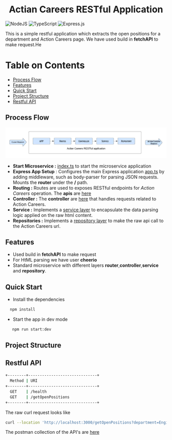 <html><center><h1>Actian Careers RESTful Application</h1></center></html>

![NodeJS](https://img.shields.io/badge/node.js-6DA55F?style=for-the-badge&logo=node.js&logoColor=white)
![TypeScript](https://img.shields.io/badge/typescript-%23007ACC.svg?style=for-the-badge&logo=typescript&logoColor=white)
![Express.js](https://img.shields.io/badge/express.js-%23404d59.svg?style=for-the-badge&logo=express&logoColor=%2361DAFB)

This is a simple restful application which extracts the open positions for a department and Action Careers page. We have used build in **fetchAPI** to make request.He

# Table on Contents <!-- omit in toc -->

- [Process Flow](#process-flow)
- [Features](#features)
- [Quick Start](#quick-start)
- [Project Structure](#project-structure)
- [Restful API](#restful-api)

## Process Flow

![Process Flow](/docs/images/processFlow.jpeg)

 - **Start Microservice :** [index.ts](./src/index.ts) to start the microservice application
 - **Express App Setup** : Configures the main Express application [app.ts](./src/app.ts) by adding middleware, such as body-parser for parsing JSON requests.
Mounts the **router** under the **/** path.
- **Routing :** Routes are used to exposes RESTful endpoints for *Action Careers* operation. The **apis** are [here](./backend-express-postgresql/src/routes/v1Apis/)
- **Controller :** The **controller** are [here](./src/controllers/ActianCareersController.ts) that handles requests related to Action Careers.
-  **Service :** Implements a [service layer](./src/service/ActianCareersService.ts) to encapsulate the data parsing logic applied on the raw html content.
- **Repositories :** Implements a [repository layer](./src/repositories/ActianCareersRepository.ts) to make the raw api call to the Action Careers url.

## Features
* Used build in **fetchAPI** to make request
* For HtML parsing we have user **cheerio**
* Standard microservice with different layers **router**,**controller**,**service** and **repository**.

## Quick Start

- Install the dependencies

```cmd
  npm install
```

- Start the app in dev mode

```cmd
   npm run start:dev
```

## Project Structure

## Restful API
```sh 
+--------+------------------------------+
  Method | URI
+--------+------------------------------+
  GET    | /health
  GET    | /getOpenPositions
+--------+------------------------------+
```
The raw curl request looks like
```sh
curl --location 'http://localhost:3000/getOpenPositions?department=Engineering'
```
The postman collection of the API's are [here](/docs/postmanApiCollection/ActionCareers.postman_collection.json)